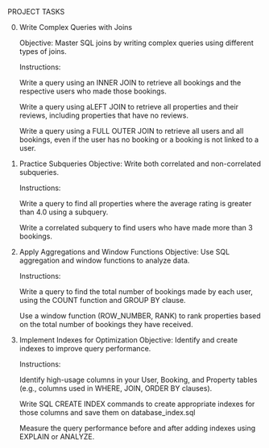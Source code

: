 PROJECT TASKS

0. Write Complex Queries with Joins

    Objective: Master SQL joins by writing complex queries using different types of joins.

    Instructions:

    Write a query using an INNER JOIN to retrieve all bookings and the respective users who made those bookings.

    Write a query using aLEFT JOIN to retrieve all properties and their reviews, including properties that have no reviews.

    Write a query using a FULL OUTER JOIN to retrieve all users and all bookings, even if the user has no booking or a booking is not linked to a user.

1. Practice Subqueries
    Objective: Write both correlated and non-correlated subqueries.

    Instructions:

    Write a query to find all properties where the average rating is greater than 4.0 using a subquery.

    Write a correlated subquery to find users who have made more than 3 bookings.

2. Apply Aggregations and Window Functions
    Objective: Use SQL aggregation and window functions to analyze data.

    Instructions:

    Write a query to find the total number of bookings made by each user, using the COUNT function and GROUP BY clause.

    Use a window function (ROW_NUMBER, RANK) to rank properties based on the total number of bookings they have received.

3. Implement Indexes for Optimization
    Objective: Identify and create indexes to improve query performance.

    Instructions:

    Identify high-usage columns in your User, Booking, and Property tables (e.g., columns used in WHERE, JOIN, ORDER BY clauses).

    Write SQL CREATE INDEX commands to create appropriate indexes for those columns and save them on database_index.sql

    Measure the query performance before and after adding indexes using EXPLAIN or ANALYZE.

